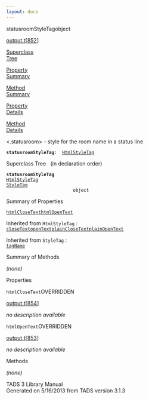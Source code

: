 ```yaml
---
layout: docs
---
```

<span class="title">statusroomStyleTag</span><span class="type">object</span>

[output.t](../file/output.t.html)\[[852](../source/output.t.html#852)\]

[Superclass  
Tree](#_SuperClassTree_)

[Property  
Summary](#_PropSummary_)

[Method  
Summary](#_MethodSummary_)

[Property  
Details](#_Properties_)

[Method  
Details](#_Methods_)

<div class="fdesc">

\<.statusroom\> - style for the room name in a status line

**`statusroomStyleTag`**` :   `[`HtmlStyleTag`](../object/HtmlStyleTag.html)

</div>

<span id="_SuperClassTree_"></span>

<div class="mjhd">

<span class="hdln">Superclass Tree</span>   (in declaration order)

</div>

**`statusroomStyleTag`**  
[`HtmlStyleTag`](../object/HtmlStyleTag.html)  
[`StyleTag`](../object/StyleTag.html)  
`                         object`  
<span id="_PropSummary_"></span>

<div class="mjhd">

<span class="hdln">Summary of Properties</span>  

</div>

[`htmlCloseText`](#htmlCloseText)[`htmlOpenText`](#htmlOpenText)

Inherited from `HtmlStyleTag` :  
[`closeText`](../object/HtmlStyleTag.html#closeText)[`openText`](../object/HtmlStyleTag.html#openText)[`plainCloseText`](../object/HtmlStyleTag.html#plainCloseText)[`plainOpenText`](../object/HtmlStyleTag.html#plainOpenText)

Inherited from `StyleTag` :  
[`tagName`](../object/StyleTag.html#tagName)

<span id="_MethodSummary_"></span>

<div class="mjhd">

<span class="hdln">Summary of Methods</span>  

</div>







*(none)* <span id="_Properties_"></span>

<div class="mjhd">

<span class="hdln">Properties</span>  

</div>

<span id="htmlCloseText"></span>

`htmlCloseText`<span class="rem">OVERRIDDEN</span>

[output.t](../file/output.t.html)\[[854](../source/output.t.html#854)\]

<div class="desc">

*no description available*

</div>

<span id="htmlOpenText"></span>

`htmlOpenText`<span class="rem">OVERRIDDEN</span>

[output.t](../file/output.t.html)\[[853](../source/output.t.html#853)\]

<div class="desc">

*no description available*

</div>

<span id="_Methods_"></span>

<div class="mjhd">

<span class="hdln">Methods</span>  

</div>

*(none)*

<div class="ftr">

TADS 3 Library Manual  
Generated on 5/16/2013 from TADS version 3.1.3

</div>
